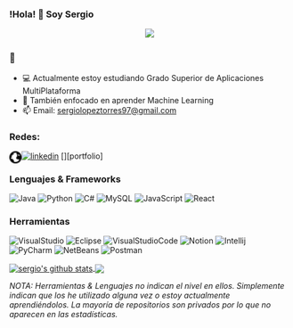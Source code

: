 ### !Hola! :wave: Soy Sergio

<div align="center">
<img src="https://media.giphy.com/media/NTur7XlVDUdqM/giphy.gif">
</div>


### :eyes:

 - :computer: Actualmente estoy estudiando Grado Superior de Aplicaciones MultiPlataforma 
 - :book: También enfocado en aprender Machine Learning
 - :mailbox: Email: sergiolopeztorres97@gmail.com
 
 ### Redes:

[<img  alt="linkedin" width="22px" src="https://cdn.jsdelivr.net/npm/simple-icons@v3/icons/linkedin.svg">][linkedin]
[<img align="left" alt="portfolio" width="22px" src="https://raw.githubusercontent.com/iconic/open-iconic/master/svg/globe.svg" />][portfolio]

 

### Lenguajes & Frameworks

![Java](https://img.shields.io/badge/-Java-000?&logo=Java&logoColor=ffffff)
![Python](https://img.shields.io/badge/-Python-000?&logo=python)
![C#](https://img.shields.io/badge/-CSharp-000?&logo=csharp)
![MySQL](https://img.shields.io/badge/-SQL-000?&logo=MySQL&logoColor=4479A1)
![JavaScript](https://img.shields.io/badge/-JavaScript-000?&logo=JavaScript&logoColor=ddc508)
![React](https://img.shields.io/badge/-React-000?&logo=react)

### Herramientas
![VisualStudio](https://img.shields.io/badge/-Visual%20Studio-000?&logo=visual-studio&logoColor=b70cee)
![Eclipse](https://img.shields.io/badge/-Eclipse-000?&logo=eclipse&logoColor=3b016b)
![VisualStudioCode](https://img.shields.io/badge/-Visual%20Studio%20Code-000?&logo=visual-studio-code&logoColor=0b6eec)
![Notion](https://img.shields.io/badge/-Notion-000?&logo=notion)
![Intellij](https://img.shields.io/badge/-Intellij-000?&logo=intellij-idea)
![PyCharm](https://img.shields.io/badge/-PyCharm-000?&logo=pycharm)
![NetBeans](https://img.shields.io/badge/-NetBeans-000?&logo=apache-netbeans-ide)
![Postman](https://img.shields.io/badge/-Postman-000?&logo=postman)

<a href="https://github.com/sergiolt/github-readme-stats">
<img align="center" src="https://github-readme-stats.vercel.app/api?username=sergiolt&show_icons=true&include_all_commits=true&theme=material-palenight" alt="sergio's github stats" />
</a>

<a href="https://github.com/sergiolt/github-readme-stats">
  <img align="center" src="https://github-readme-stats.vercel.app/api/top-langs/?username=sergiolt&layout=compact&theme=material-palenight" />
</a>

<i>NOTA: Herramientas & Lenguajes no indican el nivel en ellos. Simplemente indican que los he utilizado alguna vez o estoy actualmente aprendiéndolos. La mayoría de repositorios son privados por lo que no aparecen en las estadísticas.</i>


[linkedin]:
[portfolio]:https://github.com/Sergiolt 
